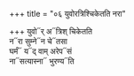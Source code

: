+++
title = "०६ युवोरत्रिश्चिकेतति नरा"

+++
युवो᳓र् अ᳓त्रिश् चिकेतति  
न᳓रा सुम्ने᳓न चे᳓तसा  
घर्मं᳓ य᳓द् वाम् अरेप᳓सं  
ना᳓सत्यास्ना᳓ भुरण्य᳓ति
